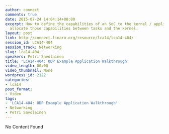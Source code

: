 ```yaml
---
author: connect
comments: true
date: 2015-07-24 14:04:14+00:00
excerpt: How to define the capabilities of an SoC to the kernel / application and
  allocate those capabilities between tasks and the kernel.
layout: post
link: http://connect.linaro.org/resource/lca14/lca14-404/
session_id: LCA14-404
session_track: Networking
slug: lca14-404
speakers: Petri Savolainen
title: 'LCA14-404: ODP Example Application Walkthrough'
video_length: 00:00
video_thumbnail: None
wordpress_id: 2122
categories:
- lca14
post_format:
- Video
tags:
- 'LCA14-404: ODP Example Application Walkthrough'
- Networking
- Petri Savolainen
---
```


No Content Found
